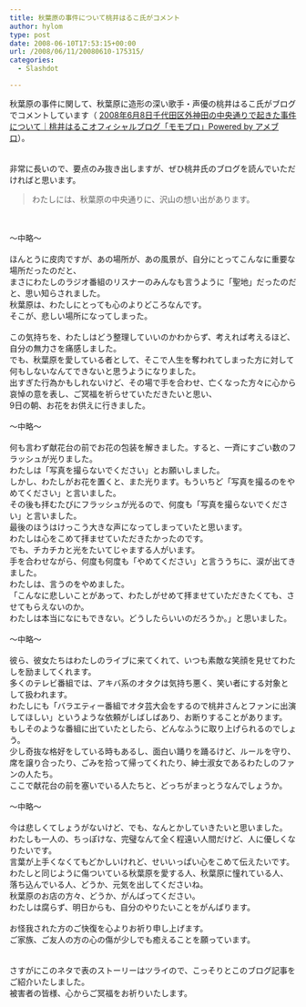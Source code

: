 ```yaml
---
title: 秋葉原の事件について桃井はるこ氏がコメント
author: hylom
type: post
date: 2008-06-10T17:53:15+00:00
url: /2008/06/11/20080610-175315/
categories:
  - Slashdot

---
```

秋葉原の事件に関して、秋葉原に造形の深い歌手・声優の桃井はるこ氏がブログでコメントしています（ [2008年6月8日千代田区外神田の中央通りで起きた事件について｜桃井はるこオフィシャルブログ「モモブロ」Powered by アメブロ][1]）。  
</br>   
非常に長いので、要点のみ抜き出しますが、ぜひ桃井氏のブログを読んでいただければと思います。 

> <div>
>   わたしには、秋葉原の中央通りに、沢山の想い出があります。
> </div>

</br>  
</br>   
〜中略〜</br>  
</br>   
ほんとうに皮肉ですが、あの場所が、あの風景が、自分にとってこんなに重要な場所だったのだと、</br>   
まさにわたしのラジオ番組のリスナーのみんなも言うように「聖地」だったのだと、思い知らされました。</br>   
秋葉原は、わたしにとっても心のよりどころなんです。</br>   
そこが、悲しい場所になってしまった。</br>  
</br>   
この気持ちを、わたしはどう整理していいのかわからず、考えれば考えるほど、自分の無力さを痛感しました。</br>   
でも、秋葉原を愛している者として、そこで人生を奪われてしまった方に対して何もしないなんてできないと思うようになりました。</br>   
出すぎた行為かもしれないけど、その場で手を合わせ、亡くなった方々に心から哀悼の意を表し、ご冥福を祈らせていただきたいと思い、</br>   
9日の朝、お花をお供えに行きました。</br>  
</br>   
〜中略〜</br>  
</br>   
何も言わず献花台の前でお花の包装を解きました。すると、一斉にすごい数のフラッシュが光りました。</br>   
わたしは「写真を撮らないでください」とお願いしました。</br>   
しかし、わたしがお花を置くと、また光ります。もういちど「写真を撮るのをやめてください」と言いました。</br>   
その後も拝むたびにフラッシュが光るので、何度も「写真を撮らないでください」と言いました。</br>   
最後のほうはけっこう大きな声になってしまっていたと思います。</br>   
わたしは心をこめて拝ませていただきたかったのです。</br>   
でも、チカチカと光をたいてじゃまする人がいます。</br>   
手を合わせながら、何度も何度も「やめてください」と言ううちに、涙が出てきました。</br>   
わたしは、言うのをやめました。</br>   
「こんなに悲しいことがあって、わたしがせめて拝ませていただきたくても、させてもらえないのか。</br>   
わたしは本当になにもできない。どうしたらいいのだろうか。」と思いました。</br>  
</br>   
〜中略〜</br>  
</br>   
彼ら、彼女たちはわたしのライブに来てくれて、いつも素敵な笑顔を見せてわたしを励ましてくれます。</br>   
多くのテレビ番組では、アキバ系のオタクは気持ち悪く、笑い者にする対象として扱われます。</br>   
わたしにも「バラエティー番組でオタ芸大会をするので桃井さんとファンに出演してほしい」というような依頼がしばしばあり、お断りすることがあります。</br>   
もしそのような番組に出ていたとしたら、どんなふうに取り上げられるのでしょう。</br>   
少し奇抜な格好をしている時もあるし、面白い踊りを踊るけど、ルールを守り、</br>   
席を譲り合ったり、ごみを拾って帰ってくれたり、紳士淑女であるわたしのファンの人たち。</br>   
ここで献花台の前を塞いでいる人たちと、どっちがまっとうなんでしょうか。</br>  
</br>   
〜中略〜</br>  
</br>   
今は悲しくてしょうがないけど、でも、なんとかしていきたいと思いました。</br>   
わたしも一人の、ちっぽけな、完璧なんて全く程遠い人間だけど、人に優しくなりたいです。</br>   
言葉が上手くなくてもどかしいけれど、せいいっぱい心をこめて伝えたいです。</br>   
わたしと同じように傷ついている秋葉原を愛する人、秋葉原に憧れている人、</br>   
落ち込んでいる人、どうか、元気を出してくださいね。</br>   
秋葉原のお店の方々、どうか、がんばってください。</br>   
わたしは腐らず、明日からも、自分のやりたいことをがんばります。</br>  
</br>   
お怪我された方のご快復を心よりお祈り申し上げます。</br>   
ご家族、ご友人の方の心の傷が少しでも癒えることを願っています。</br>  
</br>  
</br>   
さすがにこのネタで表のストーリーはツライので、こっそりとこのブログ記事をご紹介いたしました。</br>   
被害者の皆様、心からご冥福をお祈りいたします。</br>  
</br>  
</br>

 [1]: http://ameblo.jp/momoi-ktkr/entry-10104915057.html
